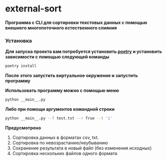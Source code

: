 # external-sort

**Программа с CLI для сортировки текстовых данных с помощью внешнего многопоточного естественного слияния**

### Установка

**Для запуска проекта вам потребуется установить [poetry](https://python-poetry.org/) и установить зависимости с помощью следующей команды**

```bash
poetry install
```

**После этого запустить виртуальное окружение и запустить программу**

**Использовать программу можно с помощью меню**

```bash
python __main__.py
```

**Либо при помощи аргументов командной строки**

```bash
python __main__.py --f test.txt --r True --t 'i'
```

**Предусмотрено**
1. Сортировка данных в форматах csv, txt.
2. Сортировка по невозрастанию/неубыванию
3. Сохранение результата в новый файл (без изменения исходных)
4. Сортировка нескольких файлов одного формата
